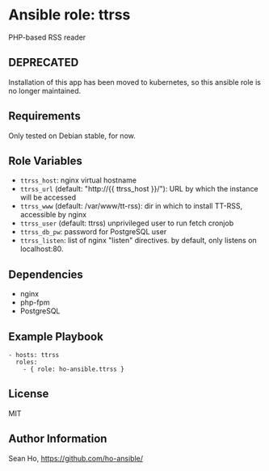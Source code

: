 # Ansible role: ttrss
PHP-based RSS reader

## DEPRECATED
Installation of this app has been moved to kubernetes,
so this ansible role is no longer maintained.

## Requirements
Only tested on Debian stable, for now.

## Role Variables
+ `ttrss_host`: nginx virtual hostname
+ `ttrss_url` (default: "http://{{ ttrss_host }}/"):
  URL by which the instance will be accessed
+ `ttrss_www` (default: /var/www/tt-rss): dir in which to install TT-RSS, accessible by nginx
+ `ttrss_user` (default: ttrss) unprivileged user to run fetch cronjob
+ `ttrss_db_pw`: password for PostgreSQL user
+ `ttrss_listen`: list of nginx "listen" directives. by default, only listens on localhost:80.

## Dependencies
+ nginx
+ php-fpm
+ PostgreSQL

## Example Playbook

```
- hosts: ttrss
  roles:
    - { role: ho-ansible.ttrss }
```

## License
MIT

## Author Information
Sean Ho, https://github.com/ho-ansible/
